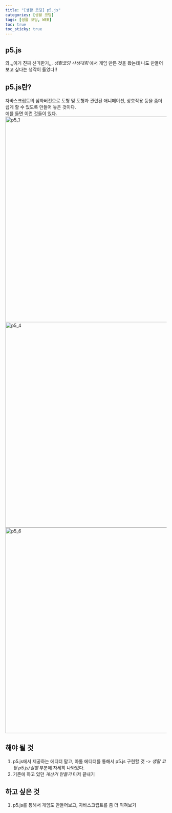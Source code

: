 ```yaml
---
title: "[생활 코딩] p5.js"
categories: [생활 코딩]
tags: [생활 코딩, WEB]
toc: true
toc_sticky: true
---
```


## p5.js
와,,,이거 진짜 신긔한거,,, *생활코딩 사생대회* 에서 게임 만든 것을 봤는데 나도 만들어 보고 싶다는 생각이 들었다!!

## p5.js란?
자바스크립트의 심화버전으로 도형 및 도형과 관련된 애니메이션, 상호작용 등을 좀더 쉽게 할 수 있도록 만들어 놓은 것이다.
<br>
예를 들면 이런 것들이 있다.
<img width="640" margin-left="30px" alt="p5_1" src="https://user-images.githubusercontent.com/96654391/149708855-aa015225-364b-4d9b-8075-5fd356232ad1.png">
<img width="640" alt="p5_4" src="https://user-images.githubusercontent.com/96654391/149708886-da771862-8bce-4444-979d-8721b8305d53.png">
<img width="640" alt="p5_6" src="https://user-images.githubusercontent.com/96654391/149708890-adb3088e-e123-4e4e-9c59-11f88cea525e.png">

## 해야 될 것
1. p5.js에서 제공하는 에디터 말고, 아톰 에디터를 통해서 p5.js 구현할 것 -> *생활 코딩 p5.js/실행* 부분에 자세히 나와있다.
2. 기존에 하고 있던 *계산기 만들기* 마저 끝내기

## 하고 싶은 것
1. p5.js를 통해서 게임도 만들어보고, 자바스크립트를 좀 더 익혀보기

